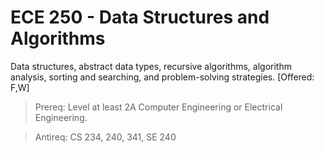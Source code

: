 # ECE 250 - Data Structures and Algorithms
Data structures, abstract data types, recursive algorithms, algorithm analysis, sorting and searching, and problem-solving strategies. [Offered: F,W]
> Prereq: Level at least 2A Computer Engineering or Electrical Engineering.

> Antireq: CS 234, 240, 341, SE 240
